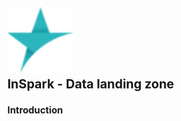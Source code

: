 <h1 align="left">
  <a href="https://inspark.nl">
    <img alt="InSpark" src="docs/images/apple-icon-60x60.png" height="150">
  </a>
  <br>InSpark - Data landing zone<br>
</h1>

## Introduction